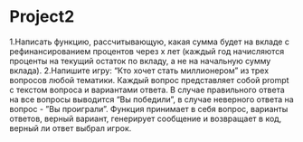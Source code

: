 # Project2
1.Написать функцию, рассчитывающую, какая сумма
будет на вкладе с рефинансированием процентов
через x лет (каждый год начисляются проценты на
текущий остаток по вкладу, а не на начальную сумму
вклада).
2.Напишите игру: “Кто хочет стать миллионером” из трех вопросов любой тематики.
Каждый вопрос представляет собой prompt с текстом вопроса и вариантами ответа. В случае правильного ответа
на все вопросы выводится “Вы победили”, в случае неверного ответа на вопрос - ”Вы проиграли”.
Функция принимает в себя вопрос, варианты ответов, верный вариант, генерирует сообщение и возвращает в код,
верный ли ответ выбрал игрок.
